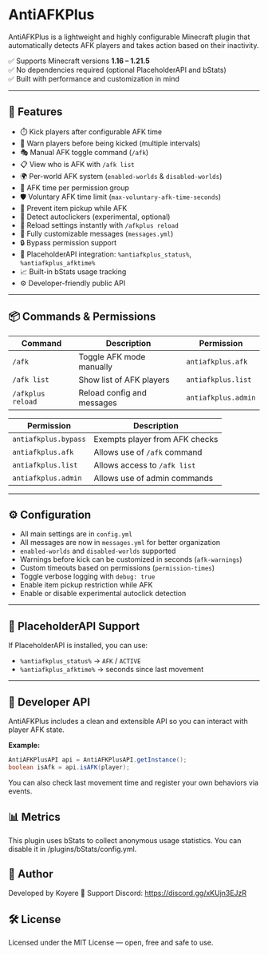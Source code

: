# AntiAFKPlus

AntiAFKPlus is a lightweight and highly configurable Minecraft plugin that automatically detects AFK players and takes action based on their inactivity.

✅ Supports Minecraft versions **1.16 – 1.21.5**  
✅ No dependencies required (optional PlaceholderAPI and bStats)  
✅ Built with performance and customization in mind

---

## 🔧 Features

- ⏱️ Kick players after configurable AFK time
- 🧪 Warn players before being kicked (multiple intervals)
- 🎭 Manual AFK toggle command (`/afk`)
- 📋 View who is AFK with `/afk list`
- 🌍 Per-world AFK system (`enabled-worlds` & `disabled-worlds`)
- 🔐 AFK time per permission group
- 🛡️ Voluntary AFK time limit (`max-voluntary-afk-time-seconds`)
- 🚫 Prevent item pickup while AFK
- 📶 Detect autoclickers (experimental, optional)
- 🔧 Reload settings instantly with `/afkplus reload`
- 🎨 Fully customizable messages (`messages.yml`)
- 🔒 Bypass permission support
- 🧠 PlaceholderAPI integration: `%antiafkplus_status%`, `%antiafkplus_afktime%`
- 📈 Built-in bStats usage tracking
- ⚙️ Developer-friendly public API

---

## 📦 Commands & Permissions

| Command              | Description                         | Permission            |
|----------------------|-------------------------------------|------------------------|
| `/afk`               | Toggle AFK mode manually            | `antiafkplus.afk`      |
| `/afk list`          | Show list of AFK players            | `antiafkplus.list`     |
| `/afkplus reload`    | Reload config and messages          | `antiafkplus.admin`    |

| Permission               | Description                                 |
|--------------------------|---------------------------------------------|
| `antiafkplus.bypass`     | Exempts player from AFK checks              |
| `antiafkplus.afk`        | Allows use of `/afk` command                |
| `antiafkplus.list`       | Allows access to `/afk list`                |
| `antiafkplus.admin`      | Allows use of admin commands                |

---

## ⚙️ Configuration

- All main settings are in `config.yml`
- All messages are now in `messages.yml` for better organization
- `enabled-worlds` and `disabled-worlds` supported
- Warnings before kick can be customized in seconds (`afk-warnings`)
- Custom timeouts based on permissions (`permission-times`)
- Toggle verbose logging with `debug: true`
- Enable item pickup restriction while AFK
- Enable or disable experimental autoclick detection

---

## 🧩 PlaceholderAPI Support

If PlaceholderAPI is installed, you can use:
- `%antiafkplus_status%` → `AFK` / `ACTIVE`
- `%antiafkplus_afktime%` → seconds since last movement

---

## 🧱 Developer API

AntiAFKPlus includes a clean and extensible API so you can interact with player AFK state.

**Example:**

```java
AntiAFKPlusAPI api = AntiAFKPlusAPI.getInstance();
boolean isAfk = api.isAFK(player);
```
You can also check last movement time and register your own behaviors via events.

## 📊 Metrics
This plugin uses bStats to collect anonymous usage statistics.
You can disable it in /plugins/bStats/config.yml.

## 👤 Author
Developed by Koyere
💬 Support Discord: https://discord.gg/xKUjn3EJzR

## 🛠️ License
Licensed under the MIT License — open, free and safe to use.